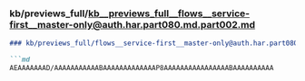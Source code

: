 ### kb/previews_full/kb__previews_full__flows__service-first__master-only@auth.har.part080.md.part002.md

```md
### kb/previews_full/flows__service-first__master-only@auth.har.part080.md (part 002)

```md
AEAAAAAAAD/AAAAAAAAAAABAAAAAAAAAAAAAP8AAAAAAAAAAAAAAAABAAAAAAAAAA
```

```

```

